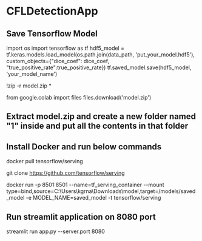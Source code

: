 # CFLDetectionApp

## Save Tensorflow Model
import os
import tensorflow as tf
hdf5_model = tf.keras.models.load_model(os.path.join(data_path, 'put_your_model.hdf5'), custom_objects={"dice_coef": dice_coef, "true_positive_rate":true_positive_rate})
tf.saved_model.save(hdf5_model, 'your_model_name')

!zip -r model.zip *

from google.colab import files
files.download('model.zip')

## Extract model.zip and create a new folder named "1" inside and put all the contents in that folder

## Install Docker and run below commands

docker pull tensorflow/serving

git clone https://github.com/tensorflow/serving

docker run -p 8501:8501 --name=tf_serving_container --mount type=bind,source=C:\Users\kgrna\Downloads\model,target=/models/saved_model -e MODEL_NAME=saved_model -t tensorflow/serving

## Run streamlit application on 8080 port

streamlit run app.py --server.port 8080

